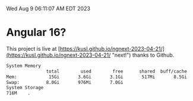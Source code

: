 Wed Aug  9 06:11:07 AM EDT 2023

# Angular 16?


This project is live at [https://kusl.github.io/ngnext-2023-04-21/](https://kusl.github.io/ngnext-2023-04-21/ "next!") thanks to Github.

```bash
System Memory
               total        used        free      shared  buff/cache   available
Mem:            15Gi       3.6Gi       3.1Gi       517Mi       8.5Gi        10Gi
Swap:          8.0Gi       976Mi       7.0Gi
System Storage
716M	.
```
```bash

